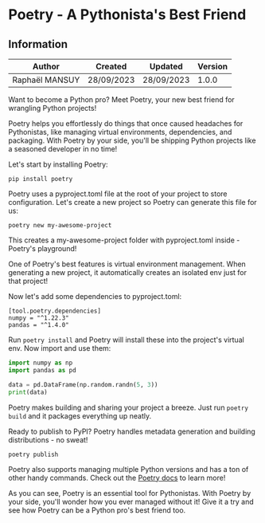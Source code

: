 # Poetry - A Pythonista's Best Friend

## Information

| Author         | Created    | Updated    | Version |
| -------------- | ---------- | ---------- | ------- |
| Raphaël MANSUY | 28/09/2023 | 28/09/2023 | 1.0.0   |

Want to become a Python pro? Meet Poetry, your new best friend for wrangling Python projects!

Poetry helps you effortlessly do things that once caused headaches for Pythonistas, like managing virtual environments, dependencies, and packaging. With Poetry by your side, you'll be shipping Python projects like a seasoned developer in no time!

Let's start by installing Poetry:

```
pip install poetry
```

Poetry uses a pyproject.toml file at the root of your project to store configuration. Let's create a new project so Poetry can generate this file for us:

```
poetry new my-awesome-project
```

This creates a my-awesome-project folder with pyproject.toml inside - Poetry's playground!

One of Poetry's best features is virtual environment management. When generating a new project, it automatically creates an isolated env just for that project!

Now let's add some dependencies to pyproject.toml:

```
[tool.poetry.dependencies]
numpy = "^1.22.3"
pandas = "^1.4.0"
```

Run `poetry install` and Poetry will install these into the project's virtual env. Now import and use them:

```python
import numpy as np
import pandas as pd

data = pd.DataFrame(np.random.randn(5, 3))
print(data)
```

Poetry makes building and sharing your project a breeze. Just run `poetry build` and it packages everything up neatly.

Ready to publish to PyPI? Poetry handles metadata generation and building distributions - no sweat!

```
poetry publish
```

Poetry also supports managing multiple Python versions and has a ton of other handy commands. Check out the [Poetry docs](https://python-poetry.org/docs/) to learn more!

As you can see, Poetry is an essential tool for Pythonistas. With Poetry by your side, you'll wonder how you ever managed without it! Give it a try and see how Poetry can be a Python pro's best friend too.
